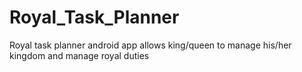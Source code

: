 # Royal_Task_Planner
Royal task planner android app allows king/queen to manage his/her kingdom and manage royal duties
